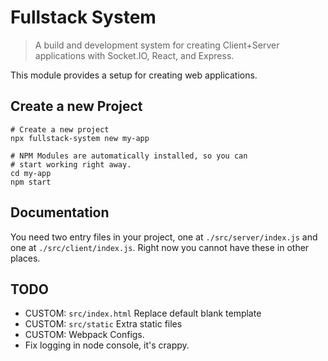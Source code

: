 # Fullstack System
> A build and development system for creating Client+Server applications with Socket.IO, React, and
> Express.

This module provides a setup for creating web applications.

## Create a new Project
```
# Create a new project
npx fullstack-system new my-app

# NPM Modules are automatically installed, so you can
# start working right away.
cd my-app
npm start
```

## Documentation
You need two entry files in your project, one at `./src/server/index.js` and one at `./src/client/index.js`. Right now you cannot have these in other places.

## TODO
- CUSTOM: `src/index.html` Replace default blank template
- CUSTOM: `src/static` Extra static files
- CUSTOM: Webpack Configs.
- Fix logging in node console, it's crappy.
